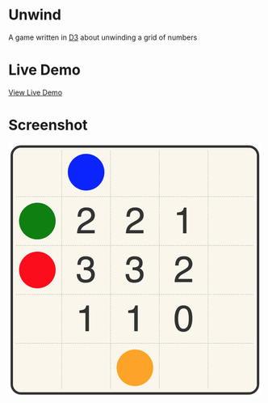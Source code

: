 # Unwind

A game written in [D3](https://d3js.org) about unwinding a grid of numbers

# Live Demo

[View Live Demo](https://regularmemory.blog/Unwind/)

# Screenshot

[![](./screenshot.png)](https://regularmemory.blog/Unwind/)
